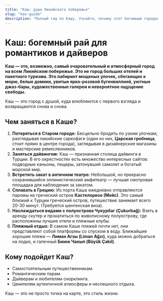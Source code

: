 ```yaml
---
title: "Каш: душа Ликийского побережья"
slug: "kas-guide"
description: "Полный гид по Кашу. Узнайте, почему этот богемный городок считается столицей дайвинга, где найти лучшие виды на закат и как сплавать на греческий остров."
---
```


# Каш: богемный рай для романтиков и дайверов

**Каш — это, возможно, самый очаровательный и атмосферный город на всем Ликийском побережье. Это не город больших отелей и пакетного туризма. Это лабиринт мощеных улочек, сбегающих к морю, белые домики, увитые ярко-розовой бугенвиллией, уютные джаз-бары, художественные галереи и невероятное ощущение свободы.**

Каш — это город с душой, куда влюбляются с первого взгляда и возвращаются снова и снова.

## Чем заняться в Каше?

1.  **Потеряться в Старом городе:** Бесцельно бродить по узким улочкам, разглядывая ликийские саркофаги (один из них, **Царская гробница**, стоит прямо в центре города), заглядывая в дизайнерские магазины и мастерские ремесленников.
2.  **Заняться дайвингом:** Каш — признанная столица дайвинга в Турции. В его окрестностях есть множество интересных сайтов: подводные каньоны, пещеры, затонувший самолет и богатый морской мир.
3.  **Встретить закат в античном театре:** Небольшой, но прекрасно сохранившийся эллинистический амфитеатр — лучшая смотровая площадка для наблюдения за закатом.
4.  **Сплавать в Грецию:** Из порта Каша ежедневно отправляются паромы на греческий остров **Кастелоризо (Мейс)**. Это самый близкий к Турции греческий остров, путешествие занимает всего 20-30 минут. (Требуется шенгенская виза).
5.  **Наслаждаться видами с полуострова Чукурбаг (Çukurbağ):** Взять в аренду скутер и прокатиться по живописному полуострову, где расположены лучшие отели и пляжные клубы.
6.  **Пляжный отдых:** В самом Каше пляжей почти нет, они представляют собой платформы со спуском в воду. Ближайшие хорошие пляжи — **Лиман Агзы (Liman Ağzı)**, куда можно добраться на лодке, и галечный **Бююк Чакыл (Büyük Çakıl)**.

## Кому подойдет Каш?

-   Самостоятельным путешественникам.
-   Романтическим парам.
-   Дайверам и любителям снорклинга.
-   Ценителям аутентичной атмосферы и неспешного отдыха.

Каш — это не просто точка на карте, это стиль жизни. 